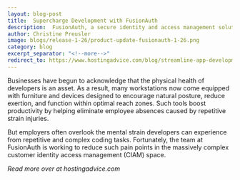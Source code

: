 ```yaml
---
layout: blog-post
title:  Supercharge Development with FusionAuth
description:  FusionAuth, a secure identity and access management solution users can install on any server 
author: Christine Preusler
image: blogs/release-1-26/product-update-fusionauth-1-26.png
category: blog
excerpt_separator: "<!--more-->"
redirect_to: https://www.hostingadvice.com/blog/streamline-app-development-with-fusionauth/
---
```


Businesses have begun to acknowledge that the physical health of developers is an asset. As a result, many workstations now come equipped with furniture and devices designed to encourage natural posture, reduce exertion, and function within optimal reach zones. Such tools boost productivity by helping eliminate employee absences caused by repetitive strain injuries. 

But employers often overlook the mental strain developers can experience from repetitive and complex coding tasks. Fortunately, the team at FusionAuth is working to reduce such pain points in the massively complex customer identity access management (CIAM) space.

*Read more over at hostingadvice.com*

<!--more-->
